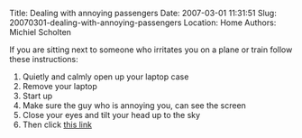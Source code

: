 Title: Dealing with annoying passengers
Date: 2007-03-01 11:31:51
Slug: 20070301-dealing-with-annoying-passengers
Location: Home
Authors: Michiel Scholten

<p>If you are sitting next to someone who irritates you on a plane or train follow these instructions:</p>

<ol>
<li>Quietly and calmly open up your laptop case</li>
<li>Remove your laptop</li>
<li>Start up</li>
<li>Make sure the guy who is annoying you, can see the screen</li>
<li>Close your eyes and tilt your head up to the sky</li>
<li>Then click <a href="http://www.thecleverest.com/countdown.swf">this link</a></li>
</ol>
